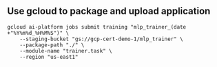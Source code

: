 ## Use gcloud to package and upload application

```
gcloud ai-platform jobs submit training "mlp_trainer_(date +"%Y%m%d_%H%M%S")" \
    --staging-bucket "gs://gcp-cert-demo-1/mlp_trainer" \
    --package-path "./" \
    --module-name "trainer.task" \
    --region "us-east1"
```
